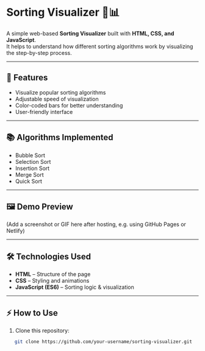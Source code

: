 # Sorting Visualizer 🎨📊

A simple web-based **Sorting Visualizer** built with **HTML, CSS, and JavaScript**.  
It helps to understand how different sorting algorithms work by visualizing the step-by-step process.

---

## 🚀 Features
- Visualize popular sorting algorithms
- Adjustable speed of visualization
- Color-coded bars for better understanding
- User-friendly interface

---

## 📚 Algorithms Implemented
- Bubble Sort
- Selection Sort
- Insertion Sort
- Merge Sort
- Quick Sort

---

## 🖼️ Demo Preview
(Add a screenshot or GIF here after hosting, e.g. using GitHub Pages or Netlify)

---

## 🛠️ Technologies Used
- **HTML** – Structure of the page
- **CSS** – Styling and animations
- **JavaScript (ES6)** – Sorting logic & visualization

---

## ⚡ How to Use
1. Clone this repository:
```bash
   git clone https://github.com/your-username/sorting-visualizer.git
```
   
